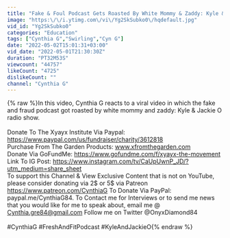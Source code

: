 ```yaml
---
title: "Fake & Foul Podcast Gets Roasted By White Mommy & Zaddy: Kyle & Jackie O Radio Show"
image: "https:\/\/i.ytimg.com\/vi\/Yg2SkSubko0\/hqdefault.jpg"
vid_id: "Yg2SkSubko0"
categories: "Education"
tags: ["Cynthia G","Swirling","Cyn G"]
date: "2022-05-02T15:01:31+03:00"
vid_date: "2022-05-01T21:30:30Z"
duration: "PT32M53S"
viewcount: "44757"
likeCount: "4725"
dislikeCount: ""
channel: "Cynthia G"
---
```

{% raw %}In this video, Cynthia G reacts to a viral video in which the fake and fraud podcast got roasted by white mommy and zaddy: Kyle &amp; Jackie O radio show.<br /><br />Donate To The Xyayx Institute Via Paypal: <a rel="nofollow" target="blank" href="https://www.paypal.com/us/fundraiser/charity/3612818">https://www.paypal.com/us/fundraiser/charity/3612818</a><br />Purchase From The Garden Products: www.xfromthegarden.com<br />Donate Via GoFundMe: <a rel="nofollow" target="blank" href="https://www.gofundme.com/f/xyayx-the-movement">https://www.gofundme.com/f/xyayx-the-movement</a><br />Link To IG Post: <a rel="nofollow" target="blank" href="https://www.instagram.com/tv/CaUpUwnP_JD/?utm_medium=share_sheet">https://www.instagram.com/tv/CaUpUwnP_JD/?utm_medium=share_sheet</a><br />To support this Channel &amp; View Exclusive Content that is not on YouTube, please consider donating via 2$ or 5$ via Patreon <a rel="nofollow" target="blank" href="https://www.patreon.com/CynthiaG">https://www.patreon.com/CynthiaG</a> To Donate Via PayPal: paypal.me/CynthiaG84. To Contact me for Interviews or to send me news that you would like for me to speak about, email me @ Cynthia.gre84@gmail.com Follow me on Twitter @OnyxDiamond84 <br /><br />#CynthiaG #FreshAndFitPodcast #KyleAndJackieO{% endraw %}
